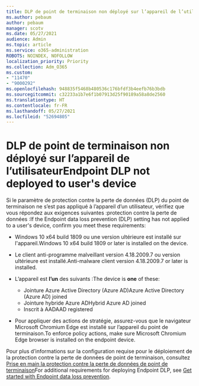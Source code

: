 ```yaml
---
title: DLP de point de terminaison non déployé sur l’appareil de l’utilisateur
ms.author: pebaum
author: pebaum
manager: scotv
ms.date: 05/27/2021
audience: Admin
ms.topic: article
ms.service: o365-administration
ROBOTS: NOINDEX, NOFOLLOW
localization_priority: Priority
ms.collection: Adm_O365
ms.custom:
- "11470"
- "9000292"
ms.openlocfilehash: 948835f5468b480536c176bfdf3b4eefb76b3bdb
ms.sourcegitcommit: c32233a1b7e6f1b07913d25f90189a58a8de2560
ms.translationtype: HT
ms.contentlocale: fr-FR
ms.lasthandoff: 05/27/2021
ms.locfileid: "52694805"
---
```

# <a name="endpoint-dlp-not-deployed-to-users-device"></a><span data-ttu-id="702bd-102">DLP de point de terminaison non déployé sur l’appareil de l’utilisateur</span><span class="sxs-lookup"><span data-stu-id="702bd-102">Endpoint DLP not deployed to user's device</span></span>

<span data-ttu-id="702bd-103">Si le paramètre de protection contre la perte de données (DLP) du point de terminaison ne s’est pas appliqué à l’appareil d’un utilisateur, vérifiez que vous répondez aux exigences suivantes :protection contre la perte de données :</span><span class="sxs-lookup"><span data-stu-id="702bd-103">If the Endpoint data loss prevention (DLP) setting has not applied to a user's device, confirm you meet these requirements:</span></span>

- <span data-ttu-id="702bd-104">Windows 10 x64 build 1809 ou une version ultérieure est installé sur l'appareil.</span><span class="sxs-lookup"><span data-stu-id="702bd-104">Windows 10 x64 build 1809 or later is installed on the device.</span></span>
- <span data-ttu-id="702bd-105">Le client anti-programme malveillant version 4.18.2009.7 ou version ultérieure est installé.</span><span class="sxs-lookup"><span data-stu-id="702bd-105">Anti-malware client version 4.18.2009.7 or later is installed.</span></span>
- <span data-ttu-id="702bd-106">L’appareil est **l’un** des suivants :</span><span class="sxs-lookup"><span data-stu-id="702bd-106">The device is **one** of these:</span></span>
    
    - <span data-ttu-id="702bd-107">Jointure Azure Active Directory (Azure AD)</span><span class="sxs-lookup"><span data-stu-id="702bd-107">Azure Active Directory (Azure AD) joined</span></span>
    - <span data-ttu-id="702bd-108">Jointure hybride Azure AD</span><span class="sxs-lookup"><span data-stu-id="702bd-108">Hybrid Azure AD joined</span></span>
    - <span data-ttu-id="702bd-109">Inscrit à AAD</span><span class="sxs-lookup"><span data-stu-id="702bd-109">AAD registered</span></span>

- <span data-ttu-id="702bd-110">Pour appliquer des actions de stratégie, assurez-vous que le navigateur Microsoft Chromium Edge est installé sur l’appareil du point de terminaison.</span><span class="sxs-lookup"><span data-stu-id="702bd-110">To enforce policy actions, make sure Microsoft Chromium Edge browser is installed on the endpoint device.</span></span>

<span data-ttu-id="702bd-111">Pour plus d’informations sur la configuration requise pour le déploiement de la protection contre la perte de données de point de terminaison, consultez [Prise en main la protection contre la perte de données de point de terminaison](/microsoft-365/compliance/endpoint-dlp-getting-started#prepare-your-endpoints)</span><span class="sxs-lookup"><span data-stu-id="702bd-111">For additional requirements for deploying Endpoint DLP, see [Get started with Endpoint data loss prevention](/microsoft-365/compliance/endpoint-dlp-getting-started#prepare-your-endpoints).</span></span>